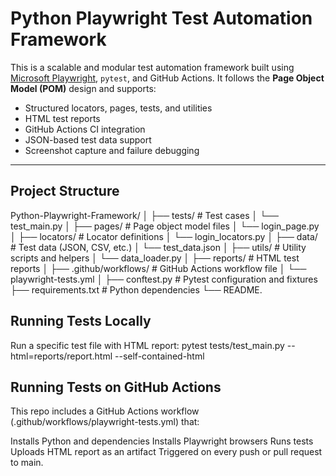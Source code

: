# Python Playwright Test Automation Framework

This is a scalable and modular test automation framework built using [Microsoft Playwright](https://playwright.dev/python/), `pytest`, and GitHub Actions. It follows the **Page Object Model (POM)** design and supports:

- Structured locators, pages, tests, and utilities
- HTML test reports
- GitHub Actions CI integration
- JSON-based test data support
- Screenshot capture and failure debugging

---

## Project Structure

Python-Playwright-Framework/
│
├── tests/ # Test cases
│ └── test_main.py
│
├── pages/ # Page object model files
│ └── login_page.py
│
├── locators/ # Locator definitions
│ └── login_locators.py
│
├── data/ # Test data (JSON, CSV, etc.)
│ └── test_data.json
│
├── utils/ # Utility scripts and helpers
│ └── data_loader.py
│
├── reports/ # HTML test reports
│
├── .github/workflows/ # GitHub Actions workflow file
│ └── playwright-tests.yml
│
├── conftest.py # Pytest configuration and fixtures
├── requirements.txt # Python dependencies
└── README.


## Running Tests Locally
Run a specific test file with HTML report:
pytest tests/test_main.py --html=reports/report.html --self-contained-html


## Running Tests on GitHub Actions
This repo includes a GitHub Actions workflow (.github/workflows/playwright-tests.yml) that:

Installs Python and dependencies
Installs Playwright browsers
Runs tests
Uploads HTML report as an artifact
Triggered on every push or pull request to main.